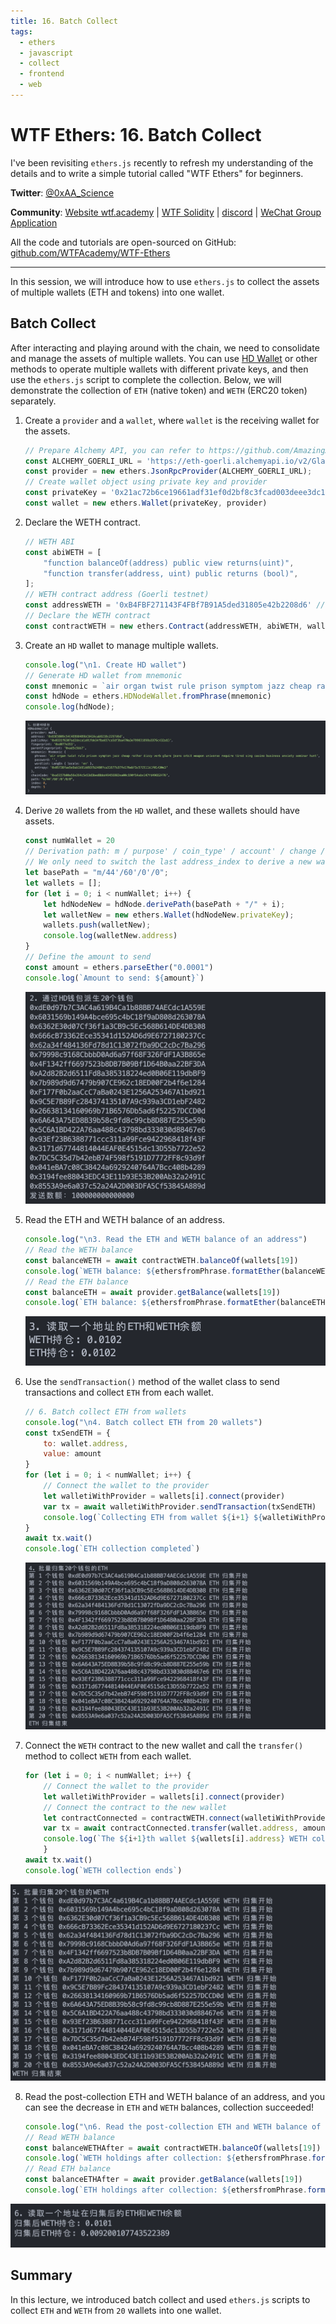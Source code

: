 ```yaml
---
title: 16. Batch Collect
tags:
  - ethers
  - javascript
  - collect
  - frontend
  - web
---
```


# WTF Ethers: 16. Batch Collect

I've been revisiting `ethers.js` recently to refresh my understanding of the details and to write a simple tutorial called "WTF Ethers" for beginners.

**Twitter**: [@0xAA_Science](https://twitter.com/0xAA_Science)

**Community**: [Website wtf.academy](https://wtf.academy) | [WTF Solidity](https://github.com/AmazingAng/WTFSolidity) | [discord](https://discord.gg/5akcruXrsk) | [WeChat Group Application](https://docs.google.com/forms/d/e/1FAIpQLSe4KGT8Sh6sJ7hedQRuIYirOoZK_85miz3dw7vA1-YjodgJ-A/viewform?usp=sf_link)

All the code and tutorials are open-sourced on GitHub: [github.com/WTFAcademy/WTF-Ethers](https://github.com/WTFAcademy/WTF-Ethers)

-----

In this session, we will introduce how to use `ethers.js` to collect the assets of multiple wallets (ETH and tokens) into one wallet.

## Batch Collect

After interacting and playing around with the chain, we need to consolidate and manage the assets of multiple wallets. You can use [HD Wallet](https://github.com/WTFAcademy/WTF-Ethers/blob/main/14_HDwallet/readme.md) or other methods to operate multiple wallets with different private keys, and then use the `ethers.js` script to complete the collection. Below, we will demonstrate the collection of `ETH` (native token) and `WETH` (ERC20 token) separately.

1. Create a `provider` and a `wallet`, where `wallet` is the receiving wallet for the assets.

    ```js
    // Prepare Alchemy API, you can refer to https://github.com/AmazingAng/WTF-Solidity/blob/main/Topics/Tools/TOOL04_Alchemy/readme.md 
    const ALCHEMY_GOERLI_URL = 'https://eth-goerli.alchemyapi.io/v2/GlaeWuylnNM3uuOo-SAwJxuwTdqHaY5l';
    const provider = new ethers.JsonRpcProvider(ALCHEMY_GOERLI_URL);
    // Create wallet object using private key and provider
    const privateKey = '0x21ac72b6ce19661adf31ef0d2bf8c3fcad003deee3dc1a1a64f5fa3d6b049c06'
    const wallet = new ethers.Wallet(privateKey, provider)
    ```

2. Declare the WETH contract.
    ```js
    // WETH ABI
    const abiWETH = [
        "function balanceOf(address) public view returns(uint)",
        "function transfer(address, uint) public returns (bool)",
    ];
    // WETH contract address (Goerli testnet)
    const addressWETH = '0xB4FBF271143F4FBf7B91A5ded31805e42b2208d6' // WETH Contract
    // Declare the WETH contract
    const contractWETH = new ethers.Contract(addressWETH, abiWETH, wallet)
    ```

3. Create an `HD` wallet to manage multiple wallets.

    ```js
    console.log("\n1. Create HD wallet")
    // Generate HD wallet from mnemonic
    const mnemonic = `air organ twist rule prison symptom jazz cheap rather dizzy verb glare jeans orbit weapon universe require tired sing casino business anxiety seminar hunt`
    const hdNode = ethers.HDNodeWallet.fromPhrase(mnemonic)
    console.log(hdNode);
    ```
    ![HD Wallet](img/16-1.png)

4. Derive `20` wallets from the `HD` wallet, and these wallets should have assets.

    ```js
    const numWallet = 20
    // Derivation path: m / purpose' / coin_type' / account' / change / address_index
    // We only need to switch the last address_index to derive a new wallet from hdNode
    let basePath = "m/44'/60'/0'/0";
    let wallets = [];
    for (let i = 0; i < numWallet; i++) {
        let hdNodeNew = hdNode.derivePath(basePath + "/" + i);
        let walletNew = new ethers.Wallet(hdNodeNew.privateKey);
        wallets.push(walletNew);
        console.log(walletNew.address)
    }
    // Define the amount to send
    const amount = ethers.parseEther("0.0001")
    console.log(`Amount to send: ${amount}`)
    ```
    ![Generate 20 addresses](img/16-2.png)

5. Read the ETH and WETH balance of an address.

    ```js
    console.log("\n3. Read the ETH and WETH balance of an address")
    // Read the WETH balance
    const balanceWETH = await contractWETH.balanceOf(wallets[19])
    console.log(`WETH balance: ${ethersfromPhrase.formatEther(balanceWETH)}`)
    // Read the ETH balance
    const balanceETH = await provider.getBalance(wallets[19])
    console.log(`ETH balance: ${ethersfromPhrase.formatEther(balanceETH)}\n`)
    ```
    ![Read balances](img/16-3.png)

6. Use the `sendTransaction()` method of the wallet class to send transactions and collect `ETH` from each wallet.

    ```js
    // 6. Batch collect ETH from wallets
    console.log("\n4. Batch collect ETH from 20 wallets")
    const txSendETH = {
        to: wallet.address,
        value: amount
    }
    for (let i = 0; i < numWallet; i++) {
        // Connect the wallet to the provider
        let walletiWithProvider = wallets[i].connect(provider)
        var tx = await walletiWithProvider.sendTransaction(txSendETH)
        console.log(`Collecting ETH from wallet ${i+1} ${walletiWithProvider.address}`)
    }
    await tx.wait()
    console.log(`ETH collection completed`)
    ```
    ![Collect ETH](img/16-4.png)

7. Connect the `WETH` contract to the new wallet and call the `transfer()` method to collect `WETH` from each wallet.

    ```js
    for (let i = 0; i < numWallet; i++) {
        // Connect the wallet to the provider
        let walletiWithProvider = wallets[i].connect(provider)
        // Connect the contract to the new wallet
        let contractConnected = contractWETH.connect(walletiWithProvider)
        var tx = await contractConnected.transfer(wallet.address, amount)
        console.log(`The ${i+1}th wallet ${wallets[i].address} WETH collection starts`)
        }
    await tx.wait()
    console.log(`WETH collection ends`)
    ```

![WETH collection](img/16-5.png)

8. Read the post-collection ETH and WETH balance of an address, and you can see the decrease in `ETH` and `WETH` balances, collection succeeded!
    ```js
    console.log("\n6. Read the post-collection ETH and WETH balance of an address")
    // Read WETH balance
    const balanceWETHAfter = await contractWETH.balanceOf(wallets[19])
    console.log(`WETH holdings after collection: ${ethersfromPhrase.formatEther(balanceWETHAfter)}`)
    // Read ETH balance
    const balanceETHAfter = await provider.getBalance(wallets[19])
    console.log(`ETH holdings after collection: ${ethersfromPhrase.formatEther(balanceETHAfter)}\n`)
    ```

![Changes in balances after collection](img/16-6.png)

## Summary

In this lecture, we introduced batch collect and used `ethers.js` scripts to collect `ETH` and `WETH` from `20` wallets into one wallet.